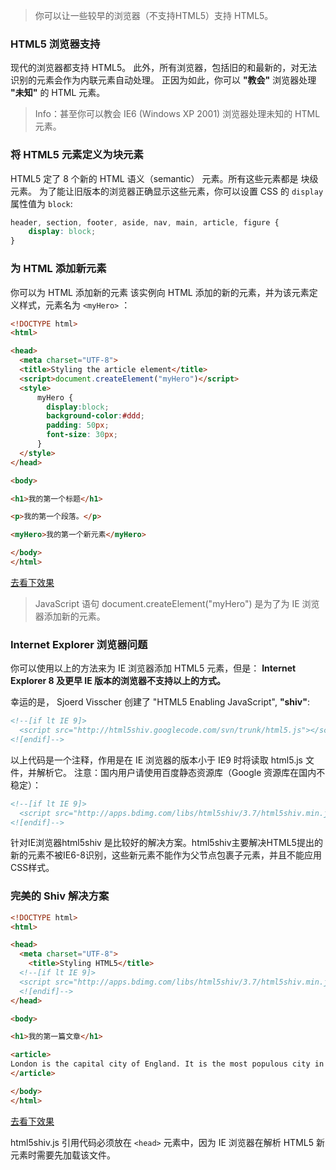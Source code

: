 > 你可以让一些较早的浏览器（不支持HTML5）支持 HTML5。

### HTML5 浏览器支持

现代的浏览器都支持 HTML5。
此外，所有浏览器，包括旧的和最新的，对无法识别的元素会作为内联元素自动处理。
正因为如此，你可以 **"教会"** 浏览器处理 **"未知"** 的 HTML 元素。

> Info：甚至你可以教会 IE6 (Windows XP 2001) 浏览器处理未知的 HTML 元素。

### 将 HTML5 元素定义为块元素

HTML5 定了 8 个新的 HTML 语义（semantic） 元素。所有这些元素都是 块级 元素。
为了能让旧版本的浏览器正确显示这些元素，你可以设置 CSS 的 `display` 属性值为 `block`:

```css
header, section, footer, aside, nav, main, article, figure {
    display: block; 
}
```

### 为 HTML 添加新元素

你可以为 HTML 添加新的元素
该实例向 HTML 添加的新的元素，并为该元素定义样式，元素名为 `<myHero>` ：

```html
<!DOCTYPE html>
<html>

<head>
  <meta charset="UTF-8">
  <title>Styling the article element</title>
  <script>document.createElement("myHero")</script>
  <style>
      myHero {
        display:block;
        background-color:#ddd;
        padding: 50px;
        font-size: 30px;
      }  
  </style>
</head>

<body>

<h1>我的第一个标题</h1>

<p>我的第一个段落。</p>

<myHero>我的第一个新元素</myHero>

</body>
</html>
```
[去看下效果](http://www.devdoc.me/uploads/html5/browsers_myhero.html)

> JavaScript 语句 document.createElement("myHero") 是为了为 IE 浏览器添加新的元素。

### Internet Explorer 浏览器问题

你可以使用以上的方法来为 IE 浏览器添加 HTML5 元素，但是：
**Internet Explorer 8 及更早 IE 版本的浏览器不支持以上的方式。**

幸运的是， Sjoerd Visscher 创建了 "HTML5 Enabling JavaScript", **"shiv"**:

```html
<!--[if lt IE 9]>
  <script src="http://html5shiv.googlecode.com/svn/trunk/html5.js"></script>
<![endif]-->
```

以上代码是一个注释，作用是在 IE 浏览器的版本小于 IE9 时将读取 html5.js 文件，并解析它。
注意：国内用户请使用百度静态资源库（Google 资源库在国内不稳定）：

```html
<!--[if lt IE 9]>
  <script src="http://apps.bdimg.com/libs/html5shiv/3.7/html5shiv.min.js"></script>
<![endif]-->
```

针对IE浏览器html5shiv 是比较好的解决方案。html5shiv主要解决HTML5提出的新的元素不被IE6-8识别，这些新元素不能作为父节点包裹子元素，并且不能应用CSS样式。

### 完美的 Shiv 解决方案

```html
<!DOCTYPE html>
<html>

<head>
  <meta charset="UTF-8">
    <title>Styling HTML5</title>
  <!--[if lt IE 9]>
  <script src="http://apps.bdimg.com/libs/html5shiv/3.7/html5shiv.min.js"></script>
  <![endif]-->
</head>

<body>

<h1>我的第一篇文章</h1>

<article>
London is the capital city of England. It is the most populous city in the United Kingdom, with a metropolitan area of over 13 million inhabitants.
</article>

</body>
</html>
```
[去看下效果](http://www.devdoc.me/uploads/html5/browsers_theshiv.html)

html5shiv.js 引用代码必须放在 `<head>` 元素中，因为 IE 浏览器在解析 HTML5 新元素时需要先加载该文件。

